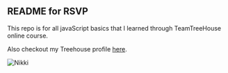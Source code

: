 ## README for RSVP

This repo is for all javaScript basics that I learned through TeamTreeHouse online course.

Also checkout my Treehouse profile [here](https://teamtreehouse.com/florm82).

![Nikki](https://user-images.githubusercontent.com/56912194/72215839-9589d680-34cd-11ea-9abb-33bddddc39af.JPG)
